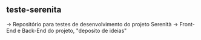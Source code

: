 ## teste-serenita

-> Repositório para testes de desenvolvimento do projeto Serenità
-> Front-End e Back-End do projeto, "deposito de ideias"
